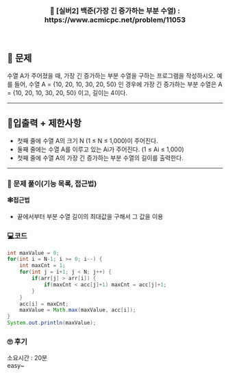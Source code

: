 <h3 align="center"> 
    📢  [실버2] 백준(가장 긴 증가하는 부분 수열) : https://www.acmicpc.net/problem/11053
</h3>

<br>

## 🚀 문제

수열 A가 주어졌을 때, 가장 긴 증가하는 부분 수열을 구하는 프로그램을 작성하시오.
예를 들어, 수열 A = {10, 20, 10, 30, 20, 50} 인 경우에 가장 긴 증가하는 부분 수열은 A = {10, 20, 10, 30, 20, 50} 이고, 길이는 4이다.

---

## 🚦입출력 + 제한사항

- 첫째 줄에 수열 A의 크기 N (1 ≤ N ≤ 1,000)이 주어진다.
- 둘째 줄에는 수열 A를 이루고 있는 Ai가 주어진다. (1 ≤ Ai ≤ 1,000)
- 첫째 줄에 수열 A의 가장 긴 증가하는 부분 수열의 길이를 출력한다.


---

### 📜 문제 풀이(기능 목록, 접근법)
**🕸접근법**
- 끝에서부터 부분 수열 길이의 최대값을 구해서 그 값을 이용

### 💻코드

```java
int maxValue = 0;
for(int i = N-1; i >= 0; i--) {
	int maxCnt = 1;
	for(int j = i+1; j < N; j++) {
		if(arr[j] > arr[i]) {
			if(maxCnt < acc[j]+1) maxCnt = acc[j]+1;
		}
	}
	acc[i] = maxCnt;
	maxValue = Math.max(maxValue, acc[i]);
}
System.out.println(maxValue);
```

### 🙄 후기
소요시간 : 20분  <br>
easy~